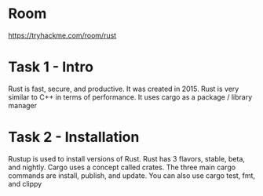# Room
https://tryhackme.com/room/rust

# Task 1 - Intro
Rust is fast, secure, and productive. It was created in 2015.  Rust is very similar to C++ in terms of performance.  It uses cargo as a package / library manager

# Task 2 - Installation
Rustup is used to install versions of Rust.  Rust has 3 flavors, stable, beta, and nightly.  Cargo uses a concept called crates.  The three main cargo commands are install, publish, and update.  You can also use cargo test, fmt, and clippy
